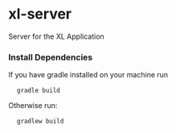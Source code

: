 # xl-server
Server for the XL Application

### Install Dependencies
If you have gradle installed on your machine run
<pre>
  <code>gradle build</code>
</pre>

Otherwise run:
<pre>
  <code>gradlew build</code>
</pre>
